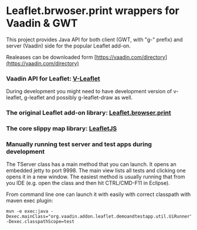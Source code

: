 # Leaflet.brwoser.print wrappers for Vaadin & GWT

This project provides Java API for both client (GWT, with "g-" prefix) and server (Vaadin) side for the popular Leaflet add-on.

Realeases can be downloaded form [https://vaadin.com/directory](https://vaadin.com/directory)

### Vaadin API for Leaflet: [V-Leaflet](https://github.com/mstahv/v-leaflet)

During development you might need to have development version of v-leaflet, g-leaflet and possibly g-leaflet-draw as well.

### The original Leaflet add-on library: [Leaflet.browser.print](https://github.com/Igor-Vladyka/leaflet.browser.print)

### The core slippy map library: [LeafletJS](http://leafletjs.com)

### Manually running test server and test apps during development

The TServer class has a main method that you can launch. It opens an embedded jetty to port 9998. The main view lists all tests and clicking one opens it in a new window. The easiest method is usually running that from you IDE (e.g. open the class and then hit CTRL/CMD-F11 in Eclipse). 

From command line one can launch it with easily with correct classpath with maven exec plugin:
```
mvn -e exec:java -Dexec.mainClass="org.vaadin.addon.leaflet.demoandtestapp.util.UiRunner" -Dexec.classpathScope=test
```


